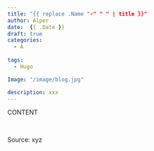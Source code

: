 ```yaml
---
title: "{{ replace .Name "-" " " | title }}"
author: Alper
date:  {{ .Date }}
draft: true
categories:
  - A
 
tags:
  - Hugo

Image: "/image/blog.jpg"

description: xxx
---
```


CONTENT

&nbsp;

Source: xyz
